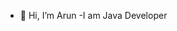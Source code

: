 - 👋 Hi, I’m Arun
-I am Java Developer 

<!---
Arun2Sarwin/Arun2Sarwin is a ✨ special ✨ repository because its `README.md` (this file) appears on your GitHub profile.
You can click the Preview link to take a look at your changes.
--->
